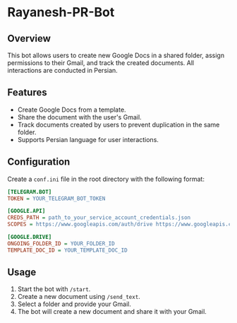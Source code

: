 # Rayanesh-PR-Bot

## Overview

This bot allows users to create new Google Docs in a shared folder, assign permissions to their Gmail, and track the created documents. All interactions are conducted in Persian.

## Features

- Create Google Docs from a template.
- Share the document with the user's Gmail.
- Track documents created by users to prevent duplication in the same folder.
- Supports Persian language for user interactions.

## Configuration

Create a `conf.ini` file in the root directory with the following format:

```ini
[TELEGRAM.BOT]
TOKEN = YOUR_TELEGRAM_BOT_TOKEN

[GOOGLE.API]
CREDS_PATH = path_to_your_service_account_credentials.json
SCOPES = https://www.googleapis.com/auth/drive https://www.googleapis.com/auth/documents

[GOOGLE.DRIVE]
ONGOING_FOLDER_ID = YOUR_FOLDER_ID
TEMPLATE_DOC_ID = YOUR_TEMPLATE_DOC_ID
```

## Usage

1. Start the bot with `/start`.
2. Create a new document using `/send_text`.
3. Select a folder and provide your Gmail.
4. The bot will create a new document and share it with your Gmail.